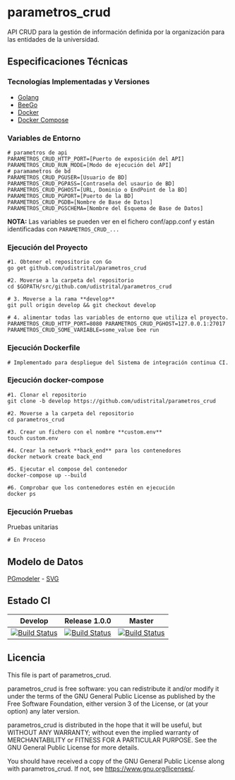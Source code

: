 # parametros_crud

API CRUD para la gestión de información definida por la organización para las entidades de la universidad.

## Especificaciones Técnicas

### Tecnologías Implementadas y Versiones

- [Golang](https://github.com/udistrital/introduccion_oas/blob/master/instalacion_de_herramientas/golang.md)
- [BeeGo](https://github.com/udistrital/introduccion_oas/blob/master/instalacion_de_herramientas/beego.md)
- [Docker](https://docs.docker.com/engine/install/ubuntu/)
- [Docker Compose](https://docs.docker.com/compose/)

### Variables de Entorno

```shell
# parametros de api
PARAMETROS_CRUD_HTTP_PORT=[Puerto de exposición del API]
PARAMETROS_CRUD_RUN_MODE=[Modo de ejecución del API]
# paramametros de bd
PARAMETROS_CRUD_PGUSER=[Usuario de BD]
PARAMETROS_CRUD_PGPASS=[Contraseña del usaurio de BD]
PARAMETROS_CRUD_PGHOST=[URL, Dominio o EndPoint de la BD]
PARAMETROS_CRUD_PGPORT=[Puerto de la BD]
PARAMETROS_CRUD_PGDB=[Nombre de Base de Datos]
PARAMETROS_CRUD_PGSCHEMA=[Nombre del Esquema de Base de Datos]
```

**NOTA:** Las variables se pueden ver en el fichero conf/app.conf y están identificadas con `PARAMETROS_CRUD_...`

### Ejecución del Proyecto

```shell
#1. Obtener el repositorio con Go
go get github.com/udistrital/parametros_crud

#2. Moverse a la carpeta del repositorio
cd $GOPATH/src/github.com/udistrital/parametros_crud

# 3. Moverse a la rama **develop**
git pull origin develop && git checkout develop

# 4. alimentar todas las variables de entorno que utiliza el proyecto.
PARAMETROS_CRUD_HTTP_PORT=8080 PARAMETROS_CRUD_PGHOST=127.0.0.1:27017 PARAMETROS_CRUD_SOME_VARIABLE=some_value bee run
```

### Ejecución Dockerfile

```shell
# Implementado para despliegue del Sistema de integración continua CI.
```

### Ejecución docker-compose

```shell
#1. Clonar el repositorio
git clone -b develop https://github.com/udistrital/parametros_crud

#2. Moverse a la carpeta del repositorio
cd parametros_crud

#3. Crear un fichero con el nombre **custom.env**
touch custom.env

#4. Crear la network **back_end** para los contenedores
docker network create back_end

#5. Ejecutar el compose del contenedor
docker-compose up --build

#6. Comprobar que los contenedores estén en ejecución
docker ps
```

### Ejecución Pruebas

Pruebas unitarias

```shell
# En Proceso
```

## Modelo de Datos

[PGmodeler](database/parametros.dbm) -
[SVG](database/parametros.svg)

## Estado CI

| Develop | Release 1.0.0 | Master |
| -- | -- | -- |
| [![Build Status](https://hubci.portaloas.udistrital.edu.co/api/badges/udistrital/parametros_crud/status.svg?ref=refs/heads/develop)](https://hubci.portaloas.udistrital.edu.co/udistrital/parametros_crud) | [![Build Status](https://hubci.portaloas.udistrital.edu.co/api/badges/udistrital/parametros_crud/status.svg?ref=refs/heads/release/1.0.0)](https://hubci.portaloas.udistrital.edu.co/udistrital/parametros_crud) | [![Build Status](https://hubci.portaloas.udistrital.edu.co/api/badges/udistrital/parametros_crud/status.svg?ref=refs/heads/master)](https://hubci.portaloas.udistrital.edu.co/udistrital/parametros_crud) |

## Licencia

This file is part of parametros_crud.

parametros_crud is free software: you can redistribute it and/or modify it under the terms of the GNU General Public License as published by the Free Software Foundation, either version 3 of the License, or (at your option) any later version.

parametros_crud is distributed in the hope that it will be useful, but WITHOUT ANY WARRANTY; without even the implied warranty of MERCHANTABILITY or FITNESS FOR A PARTICULAR PURPOSE. See the GNU General Public License for more details.

You should have received a copy of the GNU General Public License along with parametros_crud. If not, see https://www.gnu.org/licenses/.
